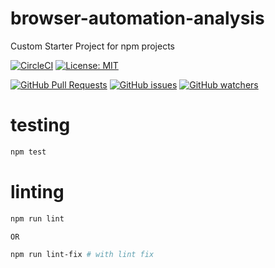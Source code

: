 # browser-automation-analysis
Custom Starter Project for npm projects

[![CircleCI][circle-ci-image]][circle-ci-url]
[![License: MIT][license-image]][license-link]


[![GitHub Pull Requests](https://img.shields.io/github/issues-pr/jvnp/browser-automation-analysis.svg)](https://github.com/jvnp/browser-automation-analysis/pulls)
[![GitHub issues](https://img.shields.io/github/issues/jvnp/browser-automation-analysis.svg)](https://github.com/jvnp/browser-automation-analysis/issues)
[![GitHub watchers](https://img.shields.io/github/watchers/jvnp/browser-automation-analysis.svg?style=social&label=Watch)](https://github.com/jvnp/browser-automation-analysis/watchers)


# testing
```sh
npm test
```

# linting

```sh
npm run lint

OR

npm run lint-fix # with lint fix
```

[circle-ci-image]: https://circleci.com/gh/jvnp/browser-automation-analysis/tree/main.svg?style=svg
[circle-ci-url]: https://circleci.com/gh/jvnp/browser-automation-analysis/tree/main
[license-image]: https://img.shields.io/badge/License-MIT-blue.svg
[license-link]: https://opensource.org/licenses/MIT
